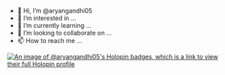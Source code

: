 - 👋 Hi, I’m @aryangandhi05
- 👀 I’m interested in ...
- 🌱 I’m currently learning ...
- 💞️ I’m looking to collaborate on ...
- 📫 How to reach me ...

<!---
aryangandhi05/aryangandhi05 is a ✨ special ✨ repository because its `README.md` (this file) appears on your GitHub profile.
You can click the Preview link to take a look at your changes.
--->
[![An image of @aryangandhi05's Holopin badges, which is a link to view their full Holopin profile](https://holopin.me/aryangandhi05)](https://holopin.io/@aryangandhi05)
